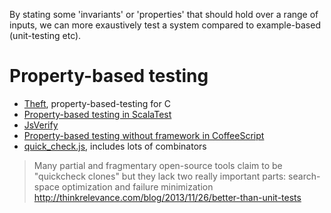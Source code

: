
By stating some 'invariants' or 'properties' that should hold over a range of inputs,
we can more exaustively test a system compared to example-based (unit-testing etc).

# Property-based testing

* [Theft](https://github.com/silentbicycle/theft), property-based-testing for C
* [Property-based testing in ScalaTest](http://www.scalatest.org/user_guide/property_based_testing)
* [JsVerify](http://jsverify.github.io/)
* [Property-based testing without framework in CoffeeScript](https://graeme-lockley.github.io/posts/20160201-coffeescript_string_calculator_with_predicate_tests/)
* [quick_check.js](https://github.com/gampleman/quick_check.js/), includes lots of combinators

> Many partial and fragmentary open-source tools claim to be "quickcheck clones" but they lack two really important parts: search-space optimization and failure minimization
http://thinkrelevance.com/blog/2013/11/26/better-than-unit-tests
